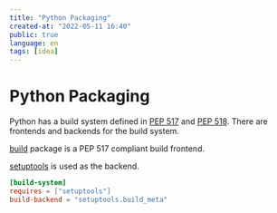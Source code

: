 ```yaml
---
title: "Python Packaging"
created-at: "2022-05-11 16:40"
public: true
language: en
tags: [idea]
---
```


# Python Packaging

Python has a build system defined in [PEP 517](https://peps.python.org/pep-0517/) and [PEP 518](https://peps.python.org/pep-0518/). There are frontends and backends for the build system.

[build](https://pypa-build.readthedocs.io/en/stable/) package is a PEP 517 compliant build frontend.

[setuptools](https://setuptools.pypa.io/en/latest/index.html) is used as the backend.

```toml
[build-system]  
requires = ["setuptools"]  
build-backend = "setuptools.build_meta"
```

